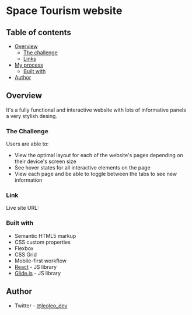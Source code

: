 # Space Tourism website

## Table of contents

- [Overview](#overview)
  - [The challenge](#the-challenge)
  - [Links](#links)
- [My process](#my-process)
  - [Built with](#built-with)
- [Author](#author)

## Overview

It's a fully functional and interactive website with lots of informative panels a very stylish desing.

### The Challenge

Users are able to:

- View the optimal layout for each of the website's pages depending on their device's screen size
- See hover states for all interactive elements on the page
- View each page and be able to toggle between the tabs to see new information

### Link

Live site URL:

### Built with

- Semantic HTML5 markup
- CSS custom properties
- Flexbox
- CSS Grid
- Mobile-first workflow
- [React](https://reactjs.org/) - JS library
- [Glide.js](https://glidejs.com/) - JS library

## Author

- Twitter - [@leoleo_dev](https://www.twitter.com/@leoleo_dev)
